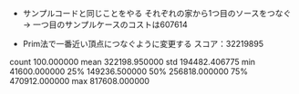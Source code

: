  * サンプルコードと同じことをやる
   それぞれの家から1つ目のソースをつなぐ -> 一つ目のサンプルケースのコストは607614

 * Prim法で一番近い頂点につなぐように変更する
  スコア：32219895

  count	100.000000
  mean	322198.950000
  std	194482.406775
  min	41600.000000
  25%	149236.500000
  50%	256818.000000
  75%	470912.000000
  max	817608.000000